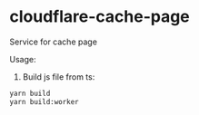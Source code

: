 # cloudflare-cache-page

Service for cache page

Usage:

1. Build js file from ts:

```sh
yarn build
yarn build:worker
```
